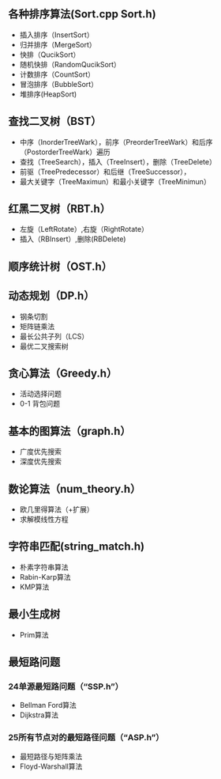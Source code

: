 ## 各种排序算法(Sort.cpp Sort.h)

 - 插入排序（InsertSort）
 - 归并排序（MergeSort）
 - 快排（QucikSort）
 - 随机快排（RandomQucikSort）  
 - 计数排序（CountSort）
 - 冒泡排序（BubbleSort）
 - 堆排序(HeapSort)


## 查找二叉树（BST）
  - 中序（InorderTreeWark），前序（PreorderTreeWark）和后序（PostorderTreeWark）遍历
  - 查找（TreeSearch），插入（TreeInsert），删除（TreeDelete）
  - 前驱（TreePredecessor）和后继（TreeSuccessor），
  - 最大关键字（TreeMaximun）和最小关键字（TreeMinimun）

## 红黑二叉树（RBT.h）

- 左旋（LeftRotate）,右旋（RightRotate）
- 插入（RBInsert）,删除(RBDelete)

## 顺序统计树（OST.h）

## 动态规划（DP.h）

- 钢条切割
- 矩阵链乘法
- 最长公共子列（LCS）
- 最优二叉搜索树

## 贪心算法（Greedy.h）

- 活动选择问题
- 0-1 背包问题
## 基本的图算法（graph.h）
- 广度优先搜索
- 深度优先搜索
## 数论算法（num_theory.h）
- 欧几里得算法（+扩展）
- 求解模线性方程
## 字符串匹配(string_match.h)
- 朴素字符串算法
- Rabin-Karp算法
- KMP算法
## 最小生成树
- Prim算法
## 最短路问题
### 24单源最短路问题（“SSP.h”）
- Bellman Ford算法
- Dijkstra算法
### 25所有节点对的最短路径问题（“ASP.h”）
- 最短路径与矩阵乘法
- Floyd-Warshall算法
